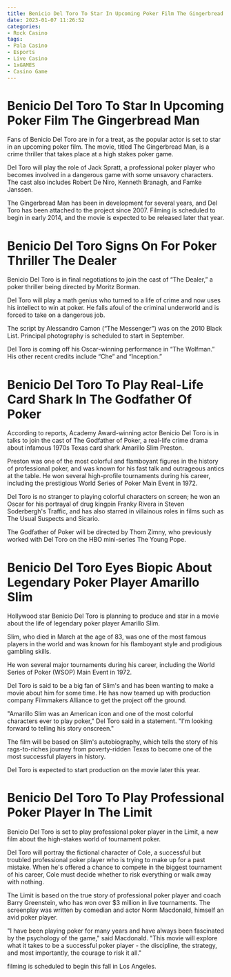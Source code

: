 ```yaml
---
title: Benicio Del Toro To Star In Upcoming Poker Film The Gingerbread Man
date: 2023-01-07 11:26:52
categories:
- Rock Casino
tags:
- Pala Casino
- Esports
- Live Casino
- 1xGAMES
- Casino Game
---
```



#  Benicio Del Toro To Star In Upcoming Poker Film The Gingerbread Man

Fans of Benicio Del Toro are in for a treat, as the popular actor is set to star in an upcoming poker film. The movie, titled The Gingerbread Man, is a crime thriller that takes place at a high stakes poker game.

Del Toro will play the role of Jack Spratt, a professional poker player who becomes involved in a dangerous game with some unsavory characters. The cast also includes Robert De Niro, Kenneth Branagh, and Famke Janssen.

The Gingerbread Man has been in development for several years, and Del Toro has been attached to the project since 2007. Filming is scheduled to begin in early 2014, and the movie is expected to be released later that year.

#  Benicio Del Toro Signs On For Poker Thriller The Dealer

Benicio Del Toro is in final negotiations to join the cast of “The Dealer,” a poker thriller being directed by Moritz Borman.

Del Toro will play a math genius who turned to a life of crime and now uses his intellect to win at poker. He falls afoul of the criminal underworld and is forced to take on a dangerous job.

The script by Alessandro Camon (“The Messenger”) was on the 2010 Black List. Principal photography is scheduled to start in September.

Del Toro is coming off his Oscar-winning performance in “The Wolfman.” His other recent credits include “Che” and “Inception.”

#  Benicio Del Toro To Play Real-Life Card Shark In The Godfather Of Poker

According to reports, Academy Award-winning actor Benicio Del Toro is in talks to join the cast of The Godfather of Poker, a real-life crime drama about infamous 1970s Texas card shark Amarillo Slim Preston.

Preston was one of the most colorful and flamboyant figures in the history of professional poker, and was known for his fast talk and outrageous antics at the table. He won several high-profile tournaments during his career, including the prestigious World Series of Poker Main Event in 1972.

Del Toro is no stranger to playing colorful characters on screen; he won an Oscar for his portrayal of drug kingpin Franky Rivera in Steven Soderbergh's Traffic, and has also starred in villainous roles in films such as The Usual Suspects and Sicario.

The Godfather of Poker will be directed by Thom Zimny, who previously worked with Del Toro on the HBO mini-series The Young Pope.

#  Benicio Del Toro Eyes Biopic About Legendary Poker Player Amarillo Slim

Hollywood star Benicio Del Toro is planning to produce and star in a movie about the life of legendary poker player Amarillo Slim.

Slim, who died in March at the age of 83, was one of the most famous players in the world and was known for his flamboyant style and prodigious gambling skills.

He won several major tournaments during his career, including the World Series of Poker (WSOP) Main Event in 1972.

Del Toro is said to be a big fan of Slim's and has been wanting to make a movie about him for some time. He has now teamed up with production company Filmmakers Alliance to get the project off the ground.

"Amarillo Slim was an American icon and one of the most colorful characters ever to play poker," Del Toro said in a statement. "I'm looking forward to telling his story onscreen."

The film will be based on Slim's autobiography, which tells the story of his rags-to-riches journey from poverty-ridden Texas to become one of the most successful players in history.

Del Toro is expected to start production on the movie later this year.

#  Benicio Del Toro To Play Professional Poker Player In The Limit

Benicio Del Toro is set to play professional poker player in the Limit, a new film about the high-stakes world of tournament poker.

Del Toro will portray the fictional character of Cole, a successful but troubled professional poker player who is trying to make up for a past mistake. When he's offered a chance to compete in the biggest tournament of his career, Cole must decide whether to risk everything or walk away with nothing.

The Limit is based on the true story of professional poker player and coach Barry Greenstein, who has won over $3 million in live tournaments. The screenplay was written by comedian and actor Norm Macdonald, himself an avid poker player.

"I have been playing poker for many years and have always been fascinated by the psychology of the game," said Macdonald. "This movie will explore what it takes to be a successful poker player - the discipline, the strategy, and most importantly, the courage to risk it all."

 filming is scheduled to begin this fall in Los Angeles.